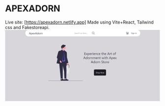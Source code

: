 <h1>APEXADORN</h1>

Live site: [https://apexadorn.netlify.app]
Made using Vite+React, Tailwind css and Fakestoreapi.
<img src="./src/assets/page-ss.png" alt="preview">
